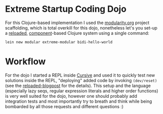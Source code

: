 # Extreme Startup Coding Dojo

For this Clojure-based implementation I used the [modularity.org](www.modularity.org) project scaffolding, which is total overkill for this dojo, nonetheless let's you set-up a [reloaded](http://thinkrelevance.com/blog/2013/06/04/clojure-workflow-reloaded), [component](https://github.com/stuartsierra/component)-based Clojure system using a single command:
```
lein new modular extreme-modular bidi-hello-world
```

# Workflow

For the dojo I started a REPL inside [Cursive](https://cursiveclojure.com/) and used it to quickly test new solutions inside the REPL, "deploying" added code by invoking `(dev/reset)` (see the [reloaded-blogpost](http://thinkrelevance.com/blog/2013/06/04/clojure-workflow-reloaded) for the details). This setup and the language (especially lazy seqs, regular expression literals and higher order functions) is very well suited for the dojo, however one should probably add integration tests and most importantly try to breath and think while being bombarded by all those requests and different questions :)

